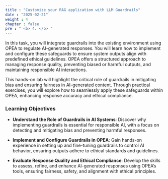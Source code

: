 ```yaml
---
title : "Customize your RAG application with LLM Guardrails"
date : "2025-02-21"
weight : 4
chapter : false
pre : " <b> 4. </b> "
---
```


In this task, you will integrate guardrails into the existing environment using OPEA to regulate AI-generated responses. You will learn how to implement and configure these safeguards to ensure system outputs align with predefined ethical guidelines. OPEA offers a structured approach to managing response quality, preventing biased or harmful outputs, and maintaining responsible AI interactions.

This hands-on lab will highlight the critical role of guardrails in mitigating bias and ensuring fairness in AI-generated content. Through practical exercises, you will explore how to seamlessly apply these safeguards within OPEA, enhancing response accuracy and ethical compliance.

### Learning Objectives
+ **Understand the Role of Guardrails in AI Systems**: Discover why implementing guardrails is essential for responsible AI, with a focus on detecting and mitigating bias and preventing harmful responses.

+ **Implement and Configure Guardrails in OPEA**: Gain hands-on experience in setting up and fine-tuning guardrails to control AI behavior, ensuring outputs adhere to ethical standards and guidelines.

+ **Evaluate Response Quality and Ethical Compliance**: Develop the skills to assess, refine, and enhance AI-generated responses using OPEA’s tools, ensuring fairness, safety, and alignment with ethical principles.